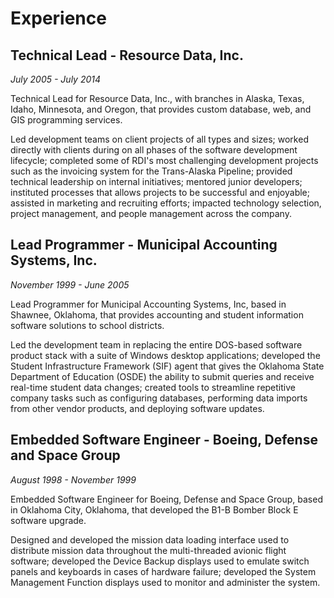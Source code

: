 # Experience

## Technical Lead - Resource Data, Inc.

_July 2005 - July 2014_

Technical Lead for Resource Data, Inc., with branches in Alaska, Texas, Idaho, Minnesota, and Oregon, that provides custom database, web, and GIS programming services.

Led development teams on client projects of all types and sizes; worked directly with clients during on all phases of the software development lifecycle; completed some of RDI's most challenging development projects such as the invoicing system for the Trans-Alaska Pipeline; provided technical leadership on internal initiatives; mentored junior developers; instituted processes that allows projects to be successful and enjoyable; assisted in marketing and recruiting efforts; impacted technology selection, project management, and people management across the company.

## Lead Programmer - Municipal Accounting Systems, Inc.

_November 1999 - June 2005_

Lead Programmer for Municipal Accounting Systems, Inc, based in Shawnee, Oklahoma, that provides accounting and student information software solutions to school districts.

Led the development team in replacing the entire DOS-based software product stack with a suite of Windows desktop applications; developed the Student Infrastructure Framework (SIF) agent that gives the Oklahoma State Department of Education (OSDE) the ability to submit queries and receive real-time student data changes; created tools to streamline repetitive company tasks such as configuring databases, performing data imports from other vendor products, and deploying software updates.

## Embedded Software Engineer - Boeing, Defense and Space Group

_August 1998 - November 1999_

Embedded Software Engineer for Boeing, Defense and Space Group, based in Oklahoma City, Oklahoma, that developed the B1-B Bomber Block E software upgrade.

Designed and developed the mission data loading interface used to distribute mission data throughout the multi-threaded avionic flight software; developed the Device Backup displays used to emulate switch panels and keyboards in cases of hardware failure; developed the System Management Function displays used to monitor and administer the system.
